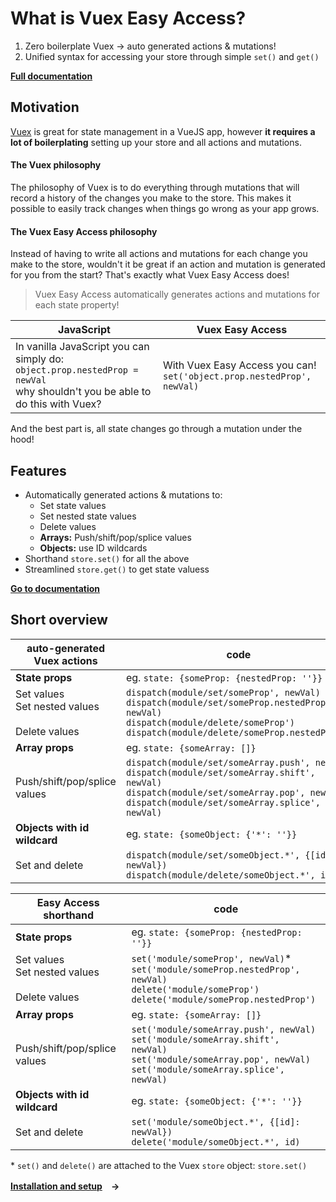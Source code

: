 # What is Vuex Easy Access?

1. Zero boilerplate Vuex → auto generated actions & mutations!
2. Unified syntax for accessing your store through simple `set()` and `get()`

**[Full documentation](https://mesqueeb.github.io/vuex-easy-access)**

## Motivation

[Vuex](https://vuex.vuejs.org/) is great for state management in a VueJS app, however **it requires a lot of boilerplating** setting up your store and all actions and mutations.

#### The Vuex philosophy

The philosophy of Vuex is to do everything through mutations that will record a history of the changes you make to the store. This makes it possible to easily track changes when things go wrong as your app grows.

#### The Vuex Easy Access philosophy

Instead of having to write all actions and mutations for each change you make to the store, wouldn't it be great if an action and mutation is generated for you from the start? That's exactly what Vuex Easy Access does!

> Vuex Easy Access automatically generates actions and mutations for each state property!

JavaScript | Vuex Easy Access
-- | --
In vanilla JavaScript you can simply do:<br>`object.prop.nestedProp = newVal`<br>why shouldn't you be able to do this with Vuex? | With Vuex Easy Access you can!<br>`set('object.prop.nestedProp', newVal)`

And the best part is, all state changes go through a mutation under the hood!

## Features

- Automatically generated actions & mutations to:
  - Set state values
  - Set nested state values
  - Delete values
  - **Arrays:** Push/shift/pop/splice values
  - **Objects:** use ID wildcards
- Shorthand `store.set()` for all the above
- Streamlined `store.get()` to get state valuess

**[Go to documentation](https://mesqueeb.github.io/vuex-easy-access/)**

## Short overview

auto-generated<br>Vuex actions | code
--|--
**State props** | eg. ```state: {someProp: {nestedProp: ''}}```
Set values<br>Set nested values<br><br>Delete values | `dispatch(module/set/someProp', newVal)`<br>`dispatch(module/set/someProp.nestedProp', newVal)`<br>`dispatch(module/delete/someProp')`<br>`dispatch(module/delete/someProp.nestedProp')`
**Array props** | eg. ```state: {someArray: []}```
Push/shift/pop/splice values | `dispatch(module/set/someArray.push', newVal)`<br>`dispatch(module/set/someArray.shift', newVal)`<br>`dispatch(module/set/someArray.pop', newVal)`<br>`dispatch(module/set/someArray.splice', newVal)`
**Objects with id wildcard** | eg. ```state: {someObject: {'*': ''}}```
Set and delete | `dispatch(module/set/someObject.*', {[id]: newVal})`<br>`dispatch(module/delete/someObject.*', id)`

Easy Access shorthand | code
--|--
**State props** | eg. ```state: {someProp: {nestedProp: ''}}```
Set values<br>Set nested values<br><br>Delete values | `set('module/someProp', newVal)`*<br>`set('module/someProp.nestedProp', newVal)`<br>`delete('module/someProp')`<br>`delete('module/someProp.nestedProp')`
**Array props** | eg. ```state: {someArray: []}```
Push/shift/pop/splice values | `set('module/someArray.push', newVal)`<br>`set('module/someArray.shift', newVal)`<br>`set('module/someArray.pop', newVal)`<br>`set('module/someArray.splice', newVal)`
**Objects with id wildcard** | eg. ```state: {someObject: {'*': ''}}```
Set and delete | `set('module/someObject.*', {[id]: newVal})`<br>`delete('module/someObject.*', id)`

\* `set()` and `delete()` are attached to the Vuex `store` object: `store.set()`

**[Installation and setup](https://mesqueeb.github.io/vuex-easy-access/setup.html)　→**
